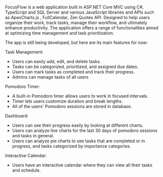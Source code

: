 FocusFlow is a web application built in ASP.NET Core MVC using C#, TypeScript and SQL Server and various JavaScript  libraries and APIs such as ApexCharts.js , FullCalendar, Zen Quotes API. Designed to help users organize their work, track tasks, manage their workflow, and ultimately enhance productivity. The application offers a range of functionalities aimed at optimizing time management and task prioritization.

The app is still being developed, but here are its main features for now:

Task Management:

- Users can easily add, edit, and delete tasks.
- Tasks can be categorized, prioritized, and assigned due dates.
- Users can mark tasks as completed and track their progress.
- Admins can manage tasks of all users

Pomodoro Timer:

- A built-in Pomodoro timer allows users to work in focused intervals.
- Timer lets users customize duration and break lengths.
- All of the users' Pomodoro sessions are stored in database.

Dashboard:

- Users can see their progress easily by looking at different charts.
- Users can analyze line charts for the last 30 days of pomodoro sessions and tasks in general.
- Users can analyze pie charts to see tasks that are completed or in progress, and tasks categorized by importance categories.

Interactive Calendar:

- Users have an interactive calendar where they can view all their tasks and schedule.
